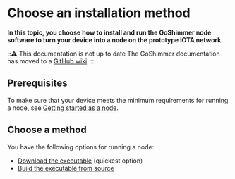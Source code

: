 # Choose an installation method

**In this topic, you choose how to install and run the GoShimmer node software to turn your device into a node on the prototype IOTA network.**

:::warning: This documentation is not up to date
The GoShimmer documentation has moved to a [GitHub wiki](https://github.com/iotaledger/goshimmer/wiki).
:::

## Prerequisites

To make sure that your device meets the minimum requirements for running a node, see [Getting started as a node](root://getting-started/1.0/nodes/overview.md).

## Choose a method

You have the following options for running a node:

- [Download the executable](../tutorials/install-goshimmer-executable.md) (quickest option)
- [Build the executable from source](../tutorials/install-goshimmer-native.md)